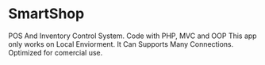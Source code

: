 # SmartShop
POS And Inventory Control System. Code with PHP, MVC and OOP
This app only works on Local Enviorment.
It Can Supports Many Connections.
Optimized for comercial use.
